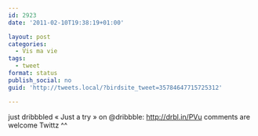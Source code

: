 ```yaml
---
id: 2923
date: '2011-02-10T19:38:19+01:00'

layout: post
categories:
  - Vis ma vie
tags:
  - tweet
format: status
publish_social: no
guid: 'http://tweets.local/?birdsite_tweet=35784647715725312'

---
```


just dribbbled « Just a try » on @dribbble: http://drbl.in/PVu comments are welcome Twittz ^^